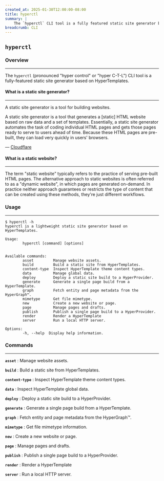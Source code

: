 ```yaml
---
created_at: 2025-01-30T12:00:00-08:00
title: hyperctl
summary: |
    The `hyperctl` CLI tool is a fully featured static site generator based on HyperTemplates.
breadcrumb: CLI
---
```


## `hyperctl`

<auto-toc selectors='h3,h4,h5,h6,dl dt'></auto-toc>

### Overview
------------

The `hyperctl` (pronounced "hyper control" or "hyper C-T-L") CLI tool is a fully-featured static site generator based on HyperTemplates.

#### What is a static site generator?
-------------------------------------

A static site generator is a tool for building websites.

<doc-quote ht-block success>

A static site generator is a tool that generates a [static] HTML website based on raw data and a set of templates.
Essentially, a static site generator automates the task of coding individual HTML pages and gets those pages ready to serve to users ahead of time. 
Because these HTML pages are pre-built, they can load very quickly in users' browsers.

&mdash; [Cloudflare](https://www.cloudflare.com/learning/performance/static-site-generator/)

</doc-quote>

#### What is a static website?
------------------------------

The term "static website" typically refers to the practice of serving pre-built HTML pages.
The alternative approach to static websites is often referred to as a "dynamic website", in which pages are generated on-demand.
In practice neither approach guarantees or restricts the type of content that can be created using these methods, they're just different workflows.

### Usage
---------

<code-snippet ht-block filename='hyperctl'>

```plaintext
$ hyperctl -h
hyperctl is a lightweight static site generator based on HyperTemplates.

Usage:
        hyperctl [command] [options]


Available commands:
        asset         Manage website assets.
        build         Build a static site from HyperTemplates.
        content-type  Inspect HyperTemplate theme content types.
        data          Manage global data.
        deploy        Deploy a static site build to a HyperProvider.
        generate      Generate a single page build from a HyperTemplate.
        graph         Fetch entity and page metadata from the HyperGraph™️.
        mimetype      Get file mimetype.
        new           Create a new website or page.
        page          Manage pages and drafts.
        publish       Publish a single page build to a HyperProvider.
        render        Render a HyperTemplate
        server        Run a local HTTP server.

Options:
        -h, --help  Display help information.
```

</code-snippet>

### Commands
------------

**`asset`**
: Manage website assets.

  <learn-more ht-block href='/docs/reference/cli/commands/asset/'></learn-more>

**`build`**
: Build a static site from HyperTemplates.

  <learn-more ht-block href='/docs/reference/cli/commands/build/'></learn-more>

**`content-type`**
: Inspect HyperTemplate theme content types.

  <learn-more ht-block href='/docs/reference/cli/commands/content-type/'></learn-more>

**`data`**
: Inspect HyperTemplate global data.

  <learn-more ht-block href='/docs/reference/cli/commands/data/'></learn-more>

**`deploy`**
: Deploy a static site build to a HyperProvider.

  <learn-more ht-block href='/docs/reference/cli/commands/deploy/'></learn-more>

**`generate`**
: Generate a single page build from a HyperTemplate.

  <learn-more ht-block href='/docs/reference/cli/commands/generate/'></learn-more>

**`graph`**
: Fetch entity and page metadata from the HyperGraph™️.

  <learn-more ht-block href='/docs/reference/cli/commands/graph/'></learn-more>

**`mimetype`**
: Get file mimetype information.

  <learn-more ht-block href='/docs/reference/cli/commands/mimetype/'></learn-more>

**`new`**
: Create a new website or page.

  <learn-more ht-block href='/docs/reference/cli/commands/new/'></learn-more>

**`page`**
: Manage pages and drafts.

  <learn-more ht-block href='/docs/reference/cli/commands/page/'></learn-more>

**`publish`**
: Publish a single page build to a HyperProvider.

  <learn-more ht-block href='/docs/reference/cli/commands/publish/'></learn-more>

**`render`**
: Render a HyperTemplate

  <learn-more ht-block href='/docs/reference/cli/commands/render/'></learn-more>

**`server`**
: Run a local HTTP server.

  <learn-more ht-block href='/docs/reference/cli/commands/server/'></learn-more>
